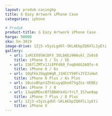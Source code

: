 ```yaml
---
layout: produk-casinghp
title: G Eazy Artwork iPhone Case
categories: iphone

# Produk
product-title: G Eazy Artwork iPhone Case
harga: 90000
sku: hn-3019
image-drive: 1Zj5-x5yzLgdUl-SKLAEbpZQ6XlL1yEti
gallery:
  - url: 1xRCEO95WiDFX_3OLb6Ez9HAskl_Zo8s0
    title: iPhone 5 / 5s / SE
  - url: 1S6flZMTx1JiEPFd60_Foq046G3AOfo-4
    title: iPhone 6 / 6s
  - url: 1QqFkkJOqgbWqR_J1HCCY50FsJYZJiHwt
    title: iPhone 6 Plus / 6s Plus
  - url: 10uioBhpn3Zh4iuyqQkeO75gZoz-UEBEz
    title: iPhone 7 / 8
  - url: 1JwpQMDxcBf5BBAhk4SrYrLT_IS7we8ap
    title: iPhone 7 Plus / 8 Plus
  - url: 1Zj5-x5yzLgdUl-SKLAEbpZQ6XlL1yEti
    title: iPhone X
---
```

